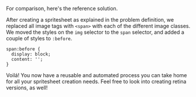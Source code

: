 For comparison, here's the reference solution.

After creating a spritesheet as explained in the problem definition, we replaced all
image tags with `<span>` with each of the different image classes. We moved the styles
on the `img` selector to the `span` selector, and added a couple of styles to `:before`.

```
span:before {
  display: block;
  content: '';
}
```

Voilá! You now have a reusable and automated process you can take home for all your
spritesheet creation needs. Feel free to look into creating retina versions, as well!
